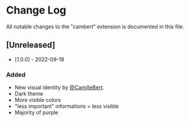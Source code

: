 # Change Log

All notable changes to the "cambert" extension is documented in this file.

## [Unreleased]

- [1.0.0] - 2022-09-18
### Added
- New visual identity by [@CamilleBert](https://github.com/CamilleBert).
- Dark theme
- More visible colors
- "less important" informations = less visible 
- Majority of purple 
